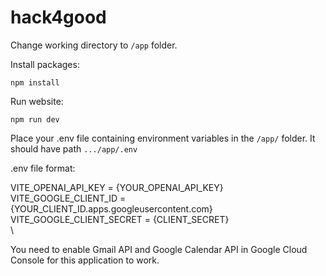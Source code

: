 # hack4good
Change working directory to `/app` folder.

Install packages:

`npm install`

Run website:

`npm run dev`

Place your .env file containing environment variables in the `/app/` folder. It should have path `.../app/.env`

.env file format:

VITE\_OPENAI\_API\_KEY = {YOUR\_OPENAI\_API\_KEY}  
VITE\_GOOGLE\_CLIENT\_ID = {YOUR\_CLIENT\_ID.apps.googleusercontent.com}  
VITE\_GOOGLE\_CLIENT\_SECRET = {CLIENT_SECRET}  
\

You need to enable Gmail API and Google Calendar API in Google Cloud Console for this application to work.